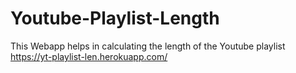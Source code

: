 # Youtube-Playlist-Length
This Webapp helps in calculating the length of the Youtube playlist 
https://yt-playlist-len.herokuapp.com/
